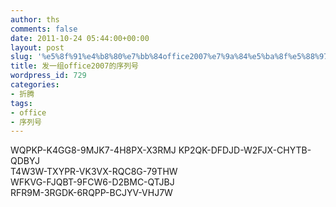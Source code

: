 ```yaml
---
author: ths
comments: false
date: 2011-10-24 05:44:00+00:00
layout: post
slug: '%e5%8f%91%e4%b8%80%e7%bb%84office2007%e7%9a%84%e5%ba%8f%e5%88%97%e5%8f%b7'
title: 发一组office2007的序列号
wordpress_id: 729
categories:
- 折腾
tags:
- office
- 序列号
---
```


WQPKP-K4GG8-9MJK7-4H8PX-X3RMJ 
    KP2QK-DFDJD-W2FJX-CHYTB-QDBYJ  
    T4W3W-TXYPR-VK3VX-RQC8G-79THW  
    WFKVG-FJQBT-9FCW6-D2BMC-QTJBJ   
    RFR9M-3RGDK-6RQPP-BCJYV-VHJ7W



